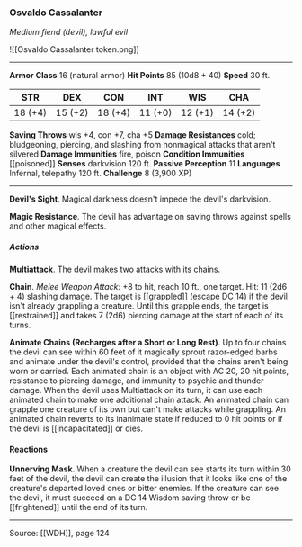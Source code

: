 ### Osvaldo Cassalanter
_Medium fiend (devil), lawful evil_

![[Osvaldo Cassalanter token.png]]


---

**Armor Class** 16 (natural armor)
**Hit Points** 85 (10d8 + 40)
**Speed** 30 ft.

| STR     | DEX     | CON     | INT     | WIS     | CHA     |
|---------|---------|---------|---------|---------|---------|
| 18 (+4) | 15 (+2) | 18 (+4) | 11 (+0) | 12 (+1) | 14 (+2) |

**Saving Throws** wis +4, con +7, cha +5
**Damage Resistances** cold; bludgeoning, piercing, and slashing from nonmagical attacks that aren't silvered
**Damage Immunities** fire, poison
**Condition Immunities** [[poisoned]]
**Senses** darkvision 120 ft.
**Passive Perception** 11
**Languages** Infernal, telepathy 120 ft.
**Challenge** 8 (3,900 XP)

---

**Devil's Sight**. Magical darkness doesn't impede the devil's darkvision.

**Magic Resistance**. The devil has advantage on saving throws against spells and other magical effects.

##### Actions
**Multiattack**. The devil makes two attacks with its chains.

**Chain**. _Melee Weapon Attack:_ +8 to hit, reach 10 ft., one target. Hit: 11 (2d6 + 4) slashing damage. The target is [[grappled]] (escape DC 14) if the devil isn't already grappling a creature. Until this grapple ends, the target is [[restrained]] and takes 7 (2d6) piercing damage at the start of each of its turns.

**Animate Chains (Recharges after a Short or Long Rest)**. Up to four chains the devil can see within 60 feet of it magically sprout razor-edged barbs and animate under the devil's control, provided that the chains aren't being worn or carried. Each animated chain is an object with AC 20, 20 hit points, resistance to piercing damage, and immunity to psychic and thunder damage. When the devil uses Multiattack on its turn, it can use each animated chain to make one additional chain attack. An animated chain can grapple one creature of its own but can't make attacks while grappling. An animated chain reverts to its inanimate state if reduced to 0 hit points or if the devil is [[incapacitated]] or dies.

#### Reactions
**Unnerving Mask**. When a creature the devil can see starts its turn within 30 feet of the devil, the devil can create the illusion that it looks like one of the creature's departed loved ones or bitter enemies. If the creature can see the devil, it must succeed on a DC 14 Wisdom saving throw or be [[frightened]] until the end of its turn.


---

Source: [[WDH]], page 124